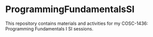 # ProgrammingFundamentalsSI
This repository contains materials and activities for my COSC-1436: Programming Fundamentals I SI sessions.
